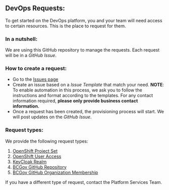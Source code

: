 ## DevOps Requests:
To get started on the DevOps platform, you and your team will need access to certain resources. This is the place to request for them.

### In a nutshell:
We are using this GitHub repository to manage the requests. Each request will be in a _GitHub Issue_.

### How to create a request:
- Go to the [Issues page](https://github.com/BCDevOps/devops-requests/issues)
- Create an issue based on a _Issue Template_ that match your need. **NOTE**: To enable automation in this process, we ask you to follow the instructions and format according to the templates. For any contact information required, __please only provide  business contact information.__
- Once a request has been created, the provisioning process will start. We will post updates on the _GitHub Issue_.


### Request types:
We provide the following request types:

1. [OpenShift Project Set](https://github.com/BCDevOps/devops-requests/issues/new?template=openshift_project_request.md)
2. [OpenShift User Access](https://github.com/BCDevOps/devops-requests/issues/new?template=openshift_user_access_request.md)
3. [KeyCloak Realm](https://github.com/BCDevOps/devops-requests/issues/new?template=keycloak_realm_request.md)
4. [BCGov GitHub Repository](https://github.com/BCDevOps/devops-requests/issues/new?template=github_repo_request.md)
5. [BCGov GitHub Organization Membership](https://github.com/BCDevOps/devops-requests/issues/new?template=github_user_access_request.md)

If you have a different type of request, contact the Platform Services Team.
